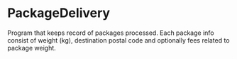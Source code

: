 # PackageDelivery
Program that keeps record of packages processed. Each package info consist of weight (kg), destination postal code and optionally fees related to package weight.
